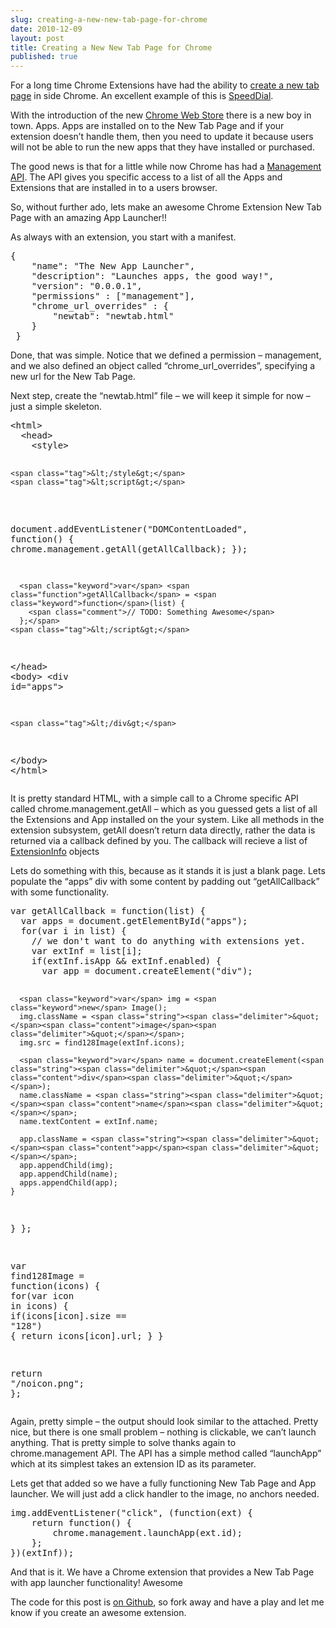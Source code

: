 ```yaml
---
slug: creating-a-new-new-tab-page-for-chrome
date: 2010-12-09
layout: post
title: Creating a New New Tab Page for Chrome
published: true
---
```

<p>For a long time Chrome Extensions have had the ability to <a href="http://code.google.com/chrome/extensions/override.html">create a new tab page</a> in side Chrome.  An excellent example of this is <a href="https://chrome.google.com/webstore/detail/dgpdioedihjhncjafcpgbbjdpbbkikmi">SpeedDial</a>.</p>

<p>With the introduction of the new <a href="http://chrome.google.com/webstore">Chrome Web Store</a> there is a new boy in town.  Apps.  Apps are installed on to the New Tab Page and if your extension doesn&rsquo;t handle them, then you need to update it because users will not be able to run the new apps that they have installed or purchased.</p>

<p>The good news is that for a little while now Chrome has had a <a href="http://code.google.com/chrome/extensions/management.html">Management API</a>.  The API gives you specific access to a list of all the Apps and Extensions that are installed in to a users browser.</p>

<p>So, without further ado, lets make an awesome Chrome Extension New Tab Page with an amazing App Launcher!!</p>

<p>As always with an extension, you start with a manifest.</p>

<div class="CodeRay">
  <div class="code"><pre>{
    <span class="key"><span class="delimiter">&quot;</span><span class="content">name</span><span class="delimiter">&quot;</span></span>: <span class="string"><span class="delimiter">&quot;</span><span class="content">The New App Launcher</span><span class="delimiter">&quot;</span></span>,
    <span class="key"><span class="delimiter">&quot;</span><span class="content">description</span><span class="delimiter">&quot;</span></span>: <span class="string"><span class="delimiter">&quot;</span><span class="content">Launches apps, the good way!</span><span class="delimiter">&quot;</span></span>,
    <span class="key"><span class="delimiter">&quot;</span><span class="content">version</span><span class="delimiter">&quot;</span></span>: <span class="string"><span class="delimiter">&quot;</span><span class="content">0.0.0.1</span><span class="delimiter">&quot;</span></span>,
    <span class="key"><span class="delimiter">&quot;</span><span class="content">permissions</span><span class="delimiter">&quot;</span></span> : [<span class="string"><span class="delimiter">&quot;</span><span class="content">management</span><span class="delimiter">&quot;</span></span>],
    <span class="key"><span class="delimiter">&quot;</span><span class="content">chrome_url_overrides</span><span class="delimiter">&quot;</span></span> : {
        <span class="key"><span class="delimiter">&quot;</span><span class="content">newtab</span><span class="delimiter">&quot;</span></span>: <span class="string"><span class="delimiter">&quot;</span><span class="content">newtab.html</span><span class="delimiter">&quot;</span></span>
    }
 }</pre></div>
</div>


<p>Done, that was simple.  Notice that we defined a permission &ndash; management, and we also defined an object called &ldquo;chrome_url_overrides&rdquo;, specifying a new url for the New Tab Page.</p>

<p>Next step, create the &ldquo;newtab.html&rdquo; file &ndash; we will keep it simple for now &ndash; just a simple skeleton.</p>

<div class="CodeRay">
  <div class="code"><pre><span class="tag">&lt;html&gt;</span>
  <span class="tag">&lt;head&gt;</span>
    <span class="tag">&lt;style&gt;</span>

    <span class="tag">&lt;/style&gt;</span>
    <span class="tag">&lt;script&gt;</span>
<span class="inline">      document.addEventListener(<span class="string"><span class="delimiter">&quot;</span><span class="content">DOMContentLoaded</span><span class="delimiter">&quot;</span></span>, <span class="keyword">function</span>() {
        chrome.management.getAll(getAllCallback);
      });

      <span class="keyword">var</span> <span class="function">getAllCallback</span> = <span class="keyword">function</span>(list) {
        <span class="comment">// TODO: Something Awesome</span>
      };</span>
    <span class="tag">&lt;/script&gt;</span>
  <span class="tag">&lt;/head&gt;</span>
  <span class="tag">&lt;body&gt;</span>
    <span class="tag">&lt;div</span> <span class="attribute-name">id</span>=<span class="string"><span class="delimiter">&quot;</span><span class="content">apps</span><span class="delimiter">&quot;</span></span><span class="tag">&gt;</span>

    <span class="tag">&lt;/div&gt;</span>
  <span class="tag">&lt;/body&gt;</span>
<span class="tag">&lt;/html&gt;</span></pre></div>
</div>


<p>It is pretty standard HTML, with a simple call to a Chrome specific API called chrome.management.getAll &ndash; which as you guessed gets a list of all the Extensions and App installed on the your system.  Like all methods in the extension subsystem, getAll doesn&rsquo;t return data directly, rather the data is returned via a callback defined by you.  The callback will recieve a list of <a href="http://code.google.com/chrome/extensions/management.html#type-ExtensionInfo">ExtensionInfo</a> objects</p>

<p>Lets do something with this, because as it stands it is just a blank page.  Lets populate the &ldquo;apps&rdquo; div with some content by padding out &ldquo;getAllCallback&rdquo; with some functionality.</p>

<div class="CodeRay">
  <div class="code"><pre><span class="keyword">var</span> <span class="function">getAllCallback</span> = <span class="keyword">function</span>(list) {
  <span class="keyword">var</span> apps = document.getElementById(<span class="string"><span class="delimiter">&quot;</span><span class="content">apps</span><span class="delimiter">&quot;</span></span>);
  <span class="keyword">for</span>(<span class="keyword">var</span> i <span class="keyword">in</span> list) {
    <span class="comment">// we don't want to do anything with extensions yet.</span>
    <span class="keyword">var</span> extInf = list[i];
    <span class="keyword">if</span>(extInf.isApp &amp;&amp; extInf.enabled) {
      <span class="keyword">var</span> app = document.createElement(<span class="string"><span class="delimiter">&quot;</span><span class="content">div</span><span class="delimiter">&quot;</span></span>);

      <span class="keyword">var</span> img = <span class="keyword">new</span> Image();
      img.className = <span class="string"><span class="delimiter">&quot;</span><span class="content">image</span><span class="delimiter">&quot;</span></span>;
      img.src = find128Image(extInf.icons);

      <span class="keyword">var</span> name = document.createElement(<span class="string"><span class="delimiter">&quot;</span><span class="content">div</span><span class="delimiter">&quot;</span></span>);
      name.className = <span class="string"><span class="delimiter">&quot;</span><span class="content">name</span><span class="delimiter">&quot;</span></span>;
      name.textContent = extInf.name;

      app.className = <span class="string"><span class="delimiter">&quot;</span><span class="content">app</span><span class="delimiter">&quot;</span></span>;
      app.appendChild(img);
      app.appendChild(name);
      apps.appendChild(app);
    }
  }
};

<span class="keyword">var</span> <span class="function">find128Image</span> = <span class="keyword">function</span>(icons) {
  <span class="keyword">for</span>(<span class="keyword">var</span> icon <span class="keyword">in</span> icons) {
    <span class="keyword">if</span>(icons[icon].size == <span class="string"><span class="delimiter">&quot;</span><span class="content">128</span><span class="delimiter">&quot;</span></span>) {
      <span class="keyword">return</span> icons[icon].url;
    }
  }

  <span class="keyword">return</span> <span class="string"><span class="delimiter">&quot;</span><span class="content">/noicon.png</span><span class="delimiter">&quot;</span></span>;
};</pre></div>
</div>


<p>Again, pretty simple &ndash; the output should look similar to the attached.  Pretty nice, but there is one small problem &ndash; nothing is clickable, we can&rsquo;t launch anything.  That is pretty simple to solve thanks again to chrome.management API.  The API has a simple method called &ldquo;launchApp&rdquo; which at its simplest takes an extension ID as its parameter.</p>

<p>Lets get that added so we have a fully functioning New Tab Page and App launcher.  We will just add a click handler to the image, no anchors needed.</p>

<div class="CodeRay">
  <div class="code"><pre>img.addEventListener(<span class="string"><span class="delimiter">&quot;</span><span class="content">click</span><span class="delimiter">&quot;</span></span>, (<span class="keyword">function</span>(ext) {
    <span class="keyword">return</span> <span class="keyword">function</span>() {
        chrome.management.launchApp(ext.id);
    };
})(extInf));</pre></div>
</div>


<p>And that is it.  We have a Chrome extension that provides a New Tab Page with app launcher functionality!  Awesome</p>

<p>The code for this post is <a href="https://github.com/PaulKinlan/New-App-Launcher">on Github</a>, so fork away and have a play and let me know if you create an awesome extension.</p>

